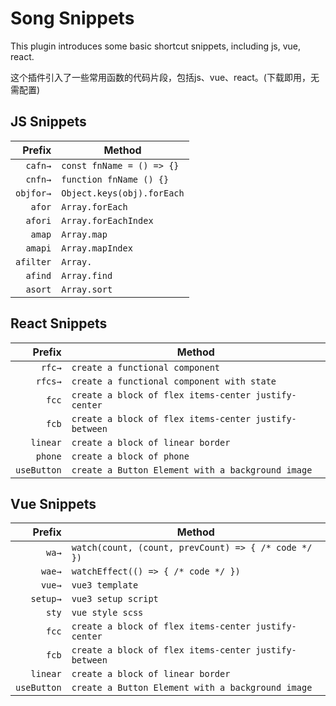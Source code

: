 # Song Snippets

This plugin introduces some basic shortcut snippets, including js, vue, react.

这个插件引入了一些常用函数的代码片段，包括js、vue、react。(下载即用，无需配置)

## JS Snippets

| Prefix | Method |
| ------: | --------------------------------------------------- |
| `cafn→` | `const fnName = () => {}` |
| `cnfn→` | `function fnName () {}` |
| `objfor→` | `Object.keys(obj).forEach` |
| `afor` | `Array.forEach` |
| `afori` | `Array.forEachIndex` |
| `amap` | `Array.map` |
| `amapi` | `Array.mapIndex` |
| `afilter` | `Array.` |
| `afind` | `Array.find` |
| `asort` | `Array.sort` |

## React Snippets

| Prefix | Method |
| ------: | --------------------------------------------------- |
| `rfc→` | `create a functional component` |
| `rfcs→` | `create a functional component with state` |
| `fcc` | `create a block of flex items-center justify-center` |
| `fcb` | `create a block of flex items-center justify-between` |
| `linear` | `create a block of linear border` |
| `phone` | `create a block of phone` |
| `useButton` | `create a Button Element with a background image` |

## Vue Snippets

| Prefix | Method |
| ------: | --------------------------------------------------- |
| `wa→` | `watch(count, (count, prevCount) => { /* code */ })` |
| `wae→` | `watchEffect(() => { /* code */ })` |
| `vue→` | `vue3 template` |
| `setup→` | `vue3 setup script` |
| `sty` | `vue style scss` |
| `fcc` | `create a block of flex items-center justify-center` |
| `fcb` | `create a block of flex items-center justify-between` |
| `linear` | `create a block of linear border` |
| `useButton` | `create a Button Element with a background image` |
